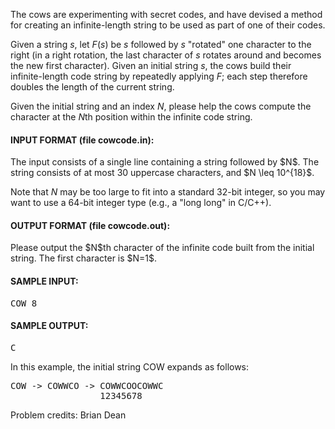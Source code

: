 The cows are experimenting with secret codes, and have devised a method for
creating an infinite-length string to be used as part of one of their codes.

Given a string $s$, let $F(s)$ be $s$ followed by $s$ "rotated" one character to
the right (in a right rotation, the last character of $s$ rotates around and
becomes the new first character).  Given an initial string $s$, the cows build
their infinite-length code string by repeatedly applying $F$; each step
therefore doubles the length of the current string.

Given the initial string and an index $N$, please help the cows compute the
character at the $N$th position within the infinite code string.

<div class='prob-in-spec'><h4>INPUT FORMAT (file cowcode.in):</h4>
The input consists of a single line containing a string followed by $N$.  The
string consists of at most 30 uppercase characters, and $N \leq 10^{18}$.

Note that $N$ may be too large to fit into a standard 32-bit integer, so you may
want to use a 64-bit integer type (e.g., a "long long" in C/C++).
</div>

<div class='prob-out-spec'><h4>OUTPUT FORMAT (file cowcode.out):</h4>
Please output the $N$th character of the infinite code built from the initial
string.  The first character is $N=1$.
</div>

<h4>SAMPLE INPUT:</h4><pre class='in'>
COW 8
</pre><h4>SAMPLE OUTPUT:</h4> <pre class='out'>
C
</pre>

In this example, the initial string COW expands as follows:
<pre>
COW -&gt; COWWCO -&gt; COWWCOOCOWWC
                 12345678
</pre>


Problem credits: Brian Dean